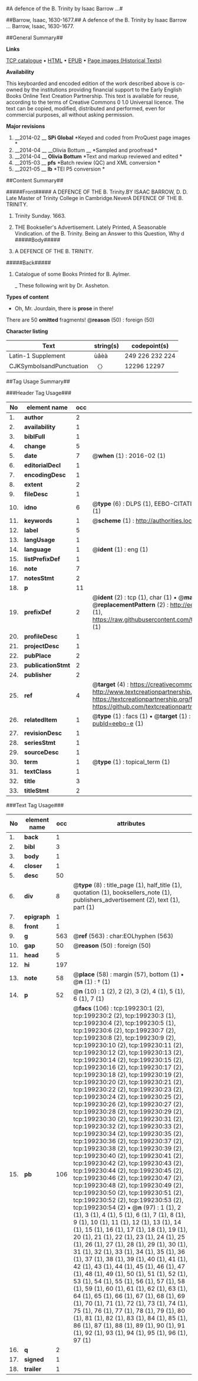 #A defence of the B. Trinity by Isaac Barrow ...#

##Barrow, Isaac, 1630-1677.##
A defence of the B. Trinity by Isaac Barrow ...
Barrow, Isaac, 1630-1677.

##General Summary##

**Links**

[TCP catalogue](http://www.ota.ox.ac.uk/tcp/)  • 
[HTML](http://tei.it.ox.ac.uk/tcp/Texts-HTML/free/B17/B17512.html)  • 
[EPUB](http://tei.it.ox.ac.uk/tcp/Texts-EPUB/free/B17/B17512.epub) • 
[Page images (Historical Texts)](https://historicaltexts.jisc.ac.uk/eebo-12537557e)

**Availability**

This keyboarded and encoded edition of the work described above is co-owned by the
    institutions providing financial support to the Early English Books Online Text Creation
    Partnership. This text is available for reuse, according to the terms of  Creative Commons 0 1.0 Universal
    licence. The text can be copied, modified, distributed and performed, even for commercial
    purposes, all without asking permission.

**Major revisions**

1. __2014-02 __ __SPi Global__ *Keyed and coded from ProQuest page images *
1. __2014-04 __ __Olivia Bottum __ *Sampled and proofread *
1. __2014-04 __ __Olivia Bottum__ *Text and markup reviewed and edited *
1. __2015-03 __ __pfs__ *Batch review (QC) and XML conversion *
1. __2021-05 __ __lb__ *TEI P5 conversion *

##Content Summary##

#####Front#####
A DEFENCE OF THE B. Trinity.BY ISAAC BARROW, D. D. Late Master of Trinity College in Cambridge.NeverA DEFENCE OF THE B. TRINITY.
1. Trinity Sunday. 1663.

1. THE Bookseller's Advertisement.
Lately Printed, A Seasonable Vindication. of the B. Trinity. Being an Answer to this Question, Why d
#####Body#####

1. A DEFENCE OF THE B. TRINITY.

#####Back#####

1. Catalogue of some Books Printed for B. Aylmer.

    _ These following writ by Dr. Assheton.

**Types of content**

  * Oh, Mr. Jourdain, there is **prose** in there!

There are 50 **omitted** fragments! 
 @__reason__ (50) : foreign (50)

**Character listing**


|Text|string(s)|codepoint(s)|
|---|---|---|
|Latin-1 Supplement|ùâèà|249 226 232 224|
|CJKSymbolsandPunctuation|〈〉|12296 12297|

##Tag Usage Summary##

###Header Tag Usage###

|No|element name|occ|attributes|
|---|---|---|---|
|1.|__author__|2||
|2.|__availability__|1||
|3.|__biblFull__|1||
|4.|__change__|5||
|5.|__date__|7| @__when__ (1) : 2016-02 (1)|
|6.|__editorialDecl__|1||
|7.|__encodingDesc__|1||
|8.|__extent__|2||
|9.|__fileDesc__|1||
|10.|__idno__|6| @__type__ (6) : DLPS (1), EEBO-CITATION (1), VID (1), EEBO-PROQUEST (1), STC (1), OCLC (1)|
|11.|__keywords__|1| @__scheme__ (1) : http://authorities.loc.gov/ (1)|
|12.|__label__|5||
|13.|__langUsage__|1||
|14.|__language__|1| @__ident__ (1) : eng (1)|
|15.|__listPrefixDef__|1||
|16.|__note__|7||
|17.|__notesStmt__|2||
|18.|__p__|11||
|19.|__prefixDef__|2| @__ident__ (2) : tcp (1), char (1)  •  @__matchPattern__ (2) : ([0-9\-]+):([0-9IVX]+) (1), (.+) (1)  •  @__replacementPattern__ (2) : http://eebo.chadwyck.com/downloadtiff?vid=$1&page=$2 (1), https://raw.githubusercontent.com/textcreationpartnership/Texts/master/tcpchars.xml#$1 (1)|
|20.|__profileDesc__|1||
|21.|__projectDesc__|1||
|22.|__pubPlace__|2||
|23.|__publicationStmt__|2||
|24.|__publisher__|2||
|25.|__ref__|4| @__target__ (4) : https://creativecommons.org/publicdomain/zero/1.0/ (1), http://www.textcreationpartnership.org/docs/. (1), https://textcreationpartnership.org/faq/#faq05 (1), https://github.com/textcreationpartnership (1)|
|26.|__relatedItem__|1| @__type__ (1) : facs (1)  •  @__target__ (1) : https://data.historicaltexts.jisc.ac.uk/view?pubId=eebo-e (1)|
|27.|__revisionDesc__|1||
|28.|__seriesStmt__|1||
|29.|__sourceDesc__|1||
|30.|__term__|1| @__type__ (1) : topical_term (1)|
|31.|__textClass__|1||
|32.|__title__|3||
|33.|__titleStmt__|2||


###Text Tag Usage###

|No|element name|occ|attributes|
|---|---|---|---|
|1.|__back__|1||
|2.|__bibl__|3||
|3.|__body__|1||
|4.|__closer__|1||
|5.|__desc__|50||
|6.|__div__|8| @__type__ (8) : title_page (1), half_title (1), quotation (1), booksellers_note (1), publishers_advertisement (2), text (1), part (1)|
|7.|__epigraph__|1||
|8.|__front__|1||
|9.|__g__|563| @__ref__ (563) : char:EOLhyphen (563)|
|10.|__gap__|50| @__reason__ (50) : foreign (50)|
|11.|__head__|5||
|12.|__hi__|197||
|13.|__note__|58| @__place__ (58) : margin (57), bottom (1)  •  @__n__ (1) : † (1)|
|14.|__p__|52| @__n__ (10) : 1 (2), 2 (2), 3 (2), 4 (1), 5 (1), 6 (1), 7 (1)|
|15.|__pb__|106| @__facs__ (106) : tcp:199230:1 (2), tcp:199230:2 (2), tcp:199230:3 (1), tcp:199230:4 (2), tcp:199230:5 (1), tcp:199230:6 (2), tcp:199230:7 (2), tcp:199230:8 (2), tcp:199230:9 (2), tcp:199230:10 (2), tcp:199230:11 (2), tcp:199230:12 (2), tcp:199230:13 (2), tcp:199230:14 (2), tcp:199230:15 (2), tcp:199230:16 (2), tcp:199230:17 (2), tcp:199230:18 (2), tcp:199230:19 (2), tcp:199230:20 (2), tcp:199230:21 (2), tcp:199230:22 (2), tcp:199230:23 (2), tcp:199230:24 (2), tcp:199230:25 (2), tcp:199230:26 (2), tcp:199230:27 (2), tcp:199230:28 (2), tcp:199230:29 (2), tcp:199230:30 (2), tcp:199230:31 (2), tcp:199230:32 (2), tcp:199230:33 (2), tcp:199230:34 (2), tcp:199230:35 (2), tcp:199230:36 (2), tcp:199230:37 (2), tcp:199230:38 (2), tcp:199230:39 (2), tcp:199230:40 (2), tcp:199230:41 (2), tcp:199230:42 (2), tcp:199230:43 (2), tcp:199230:44 (2), tcp:199230:45 (2), tcp:199230:46 (2), tcp:199230:47 (2), tcp:199230:48 (2), tcp:199230:49 (2), tcp:199230:50 (2), tcp:199230:51 (2), tcp:199230:52 (2), tcp:199230:53 (2), tcp:199230:54 (2)  •  @__n__ (97) : 1 (1), 2 (1), 3 (1), 4 (1), 5 (1), 6 (1), 7 (1), 8 (1), 9 (1), 10 (1), 11 (1), 12 (1), 13 (1), 14 (1), 15 (1), 16 (1), 17 (1), 18 (1), 19 (1), 20 (1), 21 (1), 22 (1), 23 (1), 24 (1), 25 (1), 26 (1), 27 (1), 28 (1), 29 (1), 30 (1), 31 (1), 32 (1), 33 (1), 34 (1), 35 (1), 36 (1), 37 (1), 38 (1), 39 (1), 40 (1), 41 (1), 42 (1), 43 (1), 44 (1), 45 (1), 46 (1), 47 (1), 48 (1), 49 (1), 50 (1), 51 (1), 52 (1), 53 (1), 54 (1), 55 (1), 56 (1), 57 (1), 58 (1), 59 (1), 60 (1), 61 (1), 62 (1), 63 (1), 64 (1), 65 (1), 66 (1), 67 (1), 68 (1), 69 (1), 70 (1), 71 (1), 72 (1), 73 (1), 74 (1), 75 (1), 76 (1), 77 (1), 78 (1), 79 (1), 80 (1), 81 (1), 82 (1), 83 (1), 84 (1), 85 (1), 86 (1), 87 (1), 88 (1), 89 (1), 90 (1), 91 (1), 92 (1), 93 (1), 94 (1), 95 (1), 96 (1), 97 (1)|
|16.|__q__|2||
|17.|__signed__|1||
|18.|__trailer__|1||
